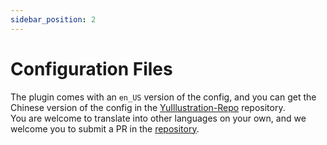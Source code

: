```yaml
---
sidebar_position: 2
---
```


# Configuration Files

The plugin comes with an `en_US` version of the config, and you can get the Chinese version of the config in the [YuIllustration-Repo](https://github.com/L1-An/YuIllustration-Repo) repository.  
You are welcome to translate into other languages on your own, and we welcome you to submit a PR in the [repository](https://github.com/L1-An/YuIllustration-Repo).